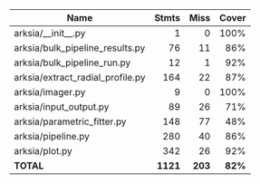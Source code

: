 | Name                               |    Stmts |     Miss |   Cover |
|----------------------------------- | -------: | -------: | ------: |
| arksia/\_\_init\_\_.py             |        1 |        0 |    100% |
| arksia/bulk\_pipeline\_results.py  |       76 |       11 |     86% |
| arksia/bulk\_pipeline\_run.py      |       12 |        1 |     92% |
| arksia/extract\_radial\_profile.py |      164 |       22 |     87% |
| arksia/imager.py                   |        9 |        0 |    100% |
| arksia/input\_output.py            |       89 |       26 |     71% |
| arksia/parametric\_fitter.py       |      148 |       77 |     48% |
| arksia/pipeline.py                 |      280 |       40 |     86% |
| arksia/plot.py                     |      342 |       26 |     92% |
|                          **TOTAL** | **1121** |  **203** | **82%** |
